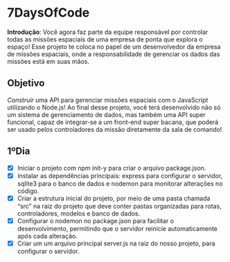 # 7DaysOfCode
**Introdução**: 
Você agora faz parte da equipe responsável por controlar todas as missões espaciais de uma empresa de ponta que explora o espaço!
Esse projeto te coloca no papel de um desenvolvedor da empresa de missões espaciais, onde a responsabilidade de gerenciar os dados das missões está em suas mãos.

## Objetivo
*Construir* uma API para gerenciar missões espaciais com o JavaScript utilizando o Node.js! 
Ao final desse projeto, você terá desenvolvido não só um sistema de gerenciamento de dados, mas também uma API super funcional, capaz de integrar-se a um front-end super bacana, que poderá ser usado pelos controladores da missão diretamente da sala de comando!

## 1ºDia
- [x] Iniciar o projeto com npm init-y  para criar o arquivo package.json.
- [x] Instalar as dependências principais: express para configurar o servidor, sqlite3 para o banco de dados e nodemon para monitorar alterações no código.
- [x] Criar a estrutura inicial do projeto, por meio de uma pasta chamada “src” na raiz do projeto que deve conter pastas organizadas para rotas, controladores, modelos e banco de dados.
- [x] Configurar o nodemon no package.json para facilitar o desenvolvimento, permitindo que o servidor reinicie automaticamente após cada alteração.
- [x] Criar um um arquivo principal server.js  na raiz do nosso projeto, para configurar o servidor.
